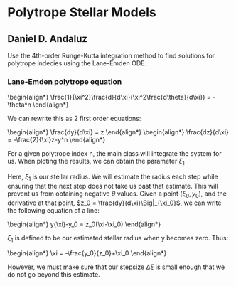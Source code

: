 # Polytrope Stellar Models
## Daniel D. Andaluz

Use the 4th-order Runge-Kutta integration method to find solutions for polytrope indecies using the Lane-Emden ODE.

### Lane-Emden polytrope equation

\begin{align*} \frac{1}{\xi^2}\frac{d}{d\xi}(\xi^2\frac{d\theta}{d\xi}) = -\theta^n \end{align*}

We can rewrite this as 2 first order equations:

\begin{align*} \frac{dy}{d\xi} = z \end{align*}
\begin{align*} \frac{dz}{d\xi} = -\frac{2}{\xi}z-y^n \end{align*}

For a given polytrope index n, the main class will integrate the system for us. When ploting the results, we can obtain the parameter $\xi_1$

Here, $\xi_1$ is our stellar radius. We will estimate the radius each step while ensuring that the next step does not take us past that estimate. This will prevent us from obtaining negative $\theta$ values. Given a point $(\xi_0,y_0)$, and the derivative at that point, $z_0 = \frac{dy}{d\xi}\Big|_{\xi_0}$, we can write the following equation of a line:

\begin{align*} y(\xi)-y_0 = z_0(\xi-\xi_0) \end{align*}

$\xi_1$ is defined to be our estimated stellar radius when y becomes zero. Thus:

\begin{align*} \xi = -\frac{y_0}{z_0}+\xi_0 \end{align*}

However, we must make sure that our stepsize $\Delta\xi$ is small enough that we do not go beyond this estimate.

